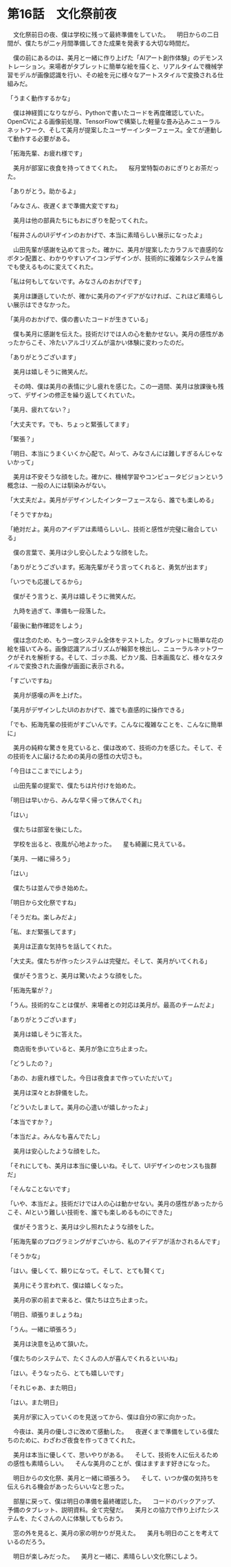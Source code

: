 # 第16話　文化祭前夜

　文化祭前日の夜、僕は学校に残って最終準備をしていた。
　明日からの二日間が、僕たちが二ヶ月間準備してきた成果を発表する大切な時間だ。

　僕の前にあるのは、美月と一緒に作り上げた「AIアート創作体験」のデモンストレーション。来場者がタブレットに簡単な絵を描くと、リアルタイムで機械学習モデルが画像認識を行い、その絵を元に様々なアートスタイルで変換される仕組みだ。

「うまく動作するかな」

　僕は神経質になりながら、Pythonで書いたコードを再度確認していた。OpenCVによる画像前処理、TensorFlowで構築した軽量な畳み込みニューラルネットワーク、そして美月が提案したユーザーインターフェース。全てが連動して動作する必要がある。

「拓海先輩、お疲れ様です」

　美月が部室に夜食を持ってきてくれた。
　桜月堂特製のおにぎりとお茶だった。

「ありがとう。助かるよ」

「みなさん、夜遅くまで準備大変ですね」

　美月は他の部員たちにもおにぎりを配ってくれた。

「桜井さんのUIデザインのおかげで、本当に素晴らしい展示になったよ」

　山田先輩が感謝を込めて言った。確かに、美月が提案したカラフルで直感的なボタン配置と、わかりやすいアイコンデザインが、技術的に複雑なシステムを誰でも使えるものに変えてくれた。

「私は何もしてないです。みなさんのおかげです」

　美月は謙遜していたが、確かに美月のアイデアがなければ、これほど素晴らしい展示はできなかった。

「美月のおかげで、僕の書いたコードが生きている」

　僕も美月に感謝を伝えた。技術だけでは人の心を動かせない。美月の感性があったからこそ、冷たいアルゴリズムが温かい体験に変わったのだ。

「ありがとうございます」

　美月は嬉しそうに微笑んだ。

　その時、僕は美月の表情に少し疲れを感じた。この一週間、美月は放課後も残って、デザインの修正を繰り返してくれていた。

「美月、疲れてない？」

「大丈夫です。でも、ちょっと緊張してます」

「緊張？」

「明日、本当にうまくいくか心配で。AIって、みなさんには難しすぎるんじゃないかって」

　美月は不安そうな顔をした。確かに、機械学習やコンピュータビジョンという概念は、一般の人には馴染みがない。

「大丈夫だよ。美月がデザインしたインターフェースなら、誰でも楽しめる」

「そうですかね」

「絶対だよ。美月のアイデアは素晴らしいし、技術と感性が完璧に融合している」

　僕の言葉で、美月は少し安心したような顔をした。

「ありがとうございます。拓海先輩がそう言ってくれると、勇気が出ます」

「いつでも応援してるから」

　僕がそう言うと、美月は嬉しそうに微笑んだ。

　九時を過ぎて、準備も一段落した。

「最後に動作確認をしよう」

　僕は念のため、もう一度システム全体をテストした。タブレットに簡単な花の絵を描いてみる。画像認識アルゴリズムが輪郭を検出し、ニューラルネットワークがそれを解析する。そして、ゴッホ風、ピカソ風、日本画風など、様々なスタイルで変換された画像が画面に表示される。

「すごいですね」

　美月が感嘆の声を上げた。

「美月がデザインしたUIのおかげで、誰でも直感的に操作できる」

「でも、拓海先輩の技術がすごいんです。こんなに複雑なことを、こんなに簡単に」

　美月の純粋な驚きを見ていると、僕は改めて、技術の力を感じた。そして、その技術を人に届けるための美月の感性の大切さも。

「今日はここまでにしよう」

　山田先輩の提案で、僕たちは片付けを始めた。

「明日は早いから、みんな早く帰って休んでくれ」

「はい」

　僕たちは部室を後にした。

　学校を出ると、夜風が心地よかった。
　星も綺麗に見えている。

「美月、一緒に帰ろう」

「はい」

　僕たちは並んで歩き始めた。

「明日から文化祭ですね」

「そうだね。楽しみだよ」

「私、まだ緊張してます」

　美月は正直な気持ちを話してくれた。

「大丈夫。僕たちが作ったシステムは完璧だ。そして、美月がいてくれる」

　僕がそう言うと、美月は驚いたような顔をした。

「拓海先輩が？」

「うん。技術的なことは僕が、来場者との対応は美月が。最高のチームだよ」

「ありがとうございます」

　美月は嬉しそうに答えた。

　商店街を歩いていると、美月が急に立ち止まった。

「どうしたの？」

「あの、お疲れ様でした。今日は夜食まで作っていただいて」

　美月は深々とお辞儀をした。

「どういたしまして。美月の心遣いが嬉しかったよ」

「本当ですか？」

「本当だよ。みんなも喜んでたし」

　美月は安心したような顔をした。

「それにしても、美月は本当に優しいね。そして、UIデザインのセンスも抜群だ」

「そんなことないです」

「いや、本当だよ。技術だけでは人の心は動かせない。美月の感性があったからこそ、AIという難しい技術を、誰でも楽しめるものにできた」

　僕がそう言うと、美月は少し照れたような顔をした。

「拓海先輩のプログラミングがすごいから、私のアイデアが活かされるんです」

「そうかな」

「はい。優しくて、頼りになって。そして、とても賢くて」

　美月にそう言われて、僕は嬉しくなった。

　美月の家の前まで来ると、僕たちは立ち止まった。

「明日、頑張りましょうね」

「うん。一緒に頑張ろう」

　美月は決意を込めて頷いた。

「僕たちのシステムで、たくさんの人が喜んでくれるといいね」

「はい。そうなったら、とても嬉しいです」

「それじゃあ、また明日」

「はい。また明日」

　美月が家に入っていくのを見送ってから、僕は自分の家に向かった。

　今夜は、美月の優しさに改めて感動した。
　夜遅くまで準備をしている僕たちのために、わざわざ夜食を作ってきてくれた。

　美月は本当に優しくて、思いやりがある。
　そして、技術を人に伝えるための感性も素晴らしい。
　そんな美月のことが、僕はますます好きになった。

　明日からの文化祭、美月と一緒に頑張ろう。
　そして、いつか僕の気持ちを伝えられる機会があったらいいなと思った。

　部屋に戻って、僕は明日の準備を最終確認した。
　コードのバックアップ、予備のタブレット、説明資料。全て完璧だ。
　美月との協力で作り上げたシステムを、たくさんの人に体験してもらおう。

　窓の外を見ると、美月の家の明かりが見えた。
　美月も明日のことを考えているのだろう。

　明日が楽しみだった。
　美月と一緒に、素晴らしい文化祭にしよう。